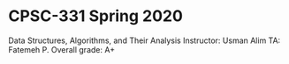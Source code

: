 # CPSC-331 Spring 2020
Data Structures, Algorithms, and Their Analysis
Instructor: Usman Alim
TA: Fatemeh P.
Overall grade: A+
